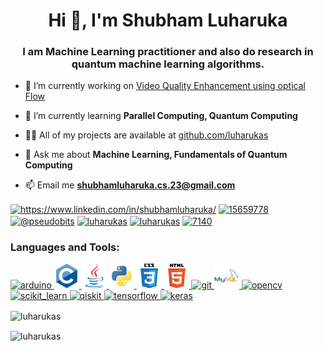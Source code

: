 <h1 align="center">Hi 👋, I'm Shubham Luharuka</h1>
<h3 align="center">I am Machine Learning practitioner and also do research in quantum machine learning algorithms.</h3>

- 🔭 I’m currently working on [Video Quality Enhancement using optical Flow](https://github.com/luharukas/Video-Quality-Enhancement-using-Optical-Flow)

- 🌱 I’m currently learning **Parallel Computing, Quantum Computing**

- 👨‍💻 All of my projects are available at [github.com/luharukas](github.com/luharukas)

- 💬 Ask me about **Machine Learning, Fundamentals of Quantum Computing**

- 📫 Email me **shubhamluharuka.cs.23@gmail.com**

<p align="left">
<a href="https://linkedin.com/in/https://www.linkedin.com/in/shubhamluharuka/" target="blank"><img align="center" src="https://raw.githubusercontent.com/rahuldkjain/github-profile-readme-generator/master/src/images/icons/Social/linked-in-alt.svg" alt="https://www.linkedin.com/in/shubhamluharuka/" height="30" width="40" /></a>
<a href="https://stackoverflow.com/users/15659778" target="blank"><img align="center" src="https://raw.githubusercontent.com/rahuldkjain/github-profile-readme-generator/master/src/images/icons/Social/stack-overflow.svg" alt="15659778" height="30" width="40" /></a>
<a href="https://medium.com/@pseudobits" target="blank"><img align="center" src="https://raw.githubusercontent.com/rahuldkjain/github-profile-readme-generator/master/src/images/icons/Social/medium.svg" alt="@pseudobits" height="30" width="40" /></a>
<a href="https://www.hackerrank.com/luharukas" target="blank"><img align="center" src="https://raw.githubusercontent.com/rahuldkjain/github-profile-readme-generator/master/src/images/icons/Social/hackerrank.svg" alt="luharukas" height="30" width="40" /></a>
<a href="https://www.leetcode.com/luharukas" target="blank"><img align="center" src="https://raw.githubusercontent.com/rahuldkjain/github-profile-readme-generator/master/src/images/icons/Social/leet-code.svg" alt="luharukas" height="30" width="40" /></a>
<a href="https://discord.gg/7140" target="blank"><img align="center" src="https://raw.githubusercontent.com/rahuldkjain/github-profile-readme-generator/master/src/images/icons/Social/discord.svg" alt="7140" height="30" width="40" /></a>
</p>

<h3 align="left">Languages and Tools:</h3>
<p align="left"> <a href="https://www.arduino.cc/" target="_blank"> <img src="https://cdn.worldvectorlogo.com/logos/arduino-1.svg" alt="arduino" width="40" height="40"/> </a> <a href="https://www.cprogramming.com/" target="_blank"> <img src="https://raw.githubusercontent.com/devicons/devicon/master/icons/c/c-original.svg" alt="c" width="40" height="40"/> </a> <a href="https://www.java.com" target="_blank"> <img src="https://raw.githubusercontent.com/devicons/devicon/master/icons/java/java-original.svg" alt="java" width="40" height="40"/> </a> <a href="https://www.python.org" target="_blank"> <img src="https://raw.githubusercontent.com/devicons/devicon/master/icons/python/python-original.svg" alt="python" width="40" height="40"/> </a> <a href="https://www.w3schools.com/css/" target="_blank"> <img src="https://raw.githubusercontent.com/devicons/devicon/master/icons/css3/css3-original-wordmark.svg" alt="css3" width="40" height="40"/> </a> 
<a href="https://www.w3.org/html/" target="_blank"> <img src="https://raw.githubusercontent.com/devicons/devicon/master/icons/html5/html5-original-wordmark.svg" alt="html5" width="40" height="40"/> </a> <a href="https://git-scm.com/" target="_blank"> <img src="https://www.vectorlogo.zone/logos/git-scm/git-scm-icon.svg" alt="git" width="40" height="40"/> </a> <a href="https://www.mysql.com/" target="_blank"> <img src="https://raw.githubusercontent.com/devicons/devicon/master/icons/mysql/mysql-original-wordmark.svg" alt="mysql" width="40" height="40"/> </a> <a href="https://opencv.org/" target="_blank"> <img src="https://www.vectorlogo.zone/logos/opencv/opencv-icon.svg" alt="opencv" width="40" height="40"/> </a> <a href="https://scikit-learn.org/" target="_blank"> <img src="https://upload.wikimedia.org/wikipedia/commons/0/05/Scikit_learn_logo_small.svg" alt="scikit_learn" width="40" height="40"/> </a> <a href="https://qiskit.org/" target="_blank"> <img src="https://upload.wikimedia.org/wikipedia/commons/5/51/Qiskit-Logo.svg" alt="qiskit" width="40" height="40"/> </a> <a href="https://www.tensorflow.org" target="_blank"> <img src="https://www.vectorlogo.zone/logos/tensorflow/tensorflow-icon.svg" alt="tensorflow" width="40" height="40"/> </a> <a href="https://keras.io/" target="_blank"> <img src="https://upload.wikimedia.org/wikipedia/commons/a/ae/Keras_logo.svg" alt="keras" width="40" height="40"/> </a>


</p>

<p><img align="center" src="https://github-readme-stats.vercel.app/api/top-langs?username=luharukas&show_icons=true&locale=en&layout=compact" alt="luharukas" /></p>

<p><img align="center" src="https://github-readme-streak-stats.herokuapp.com/?user=luharukas&" alt="luharukas" /></p>
